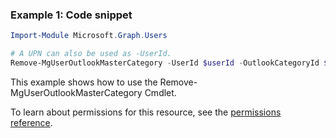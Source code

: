 ### Example 1: Code snippet

```powershellImport-Module Microsoft.Graph.Users

# A UPN can also be used as -UserId.
Remove-MgUserOutlookMasterCategory -UserId $userId -OutlookCategoryId $outlookCategoryId
```
This example shows how to use the Remove-MgUserOutlookMasterCategory Cmdlet.
To learn about permissions for this resource, see the [permissions reference](/graph/permissions-reference).


